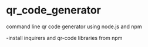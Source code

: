# qr_code_generator
command line qr code generator using node.js and npm 

-install inquirers and qr-code libraries from npm 
